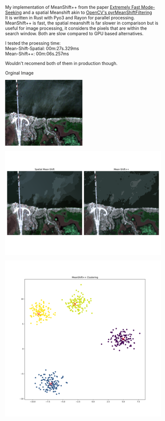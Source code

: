My implementation of MeanShift++ from the paper [Extremely Fast Mode-Seeking](https://arxiv.org/abs/2104.00303) and a spatial Meanshift akin to [OpenCV's pyrMeanShiftFiltering](https://docs.opencv.org/4.x/d4/d86/group__imgproc__filter.html#ga9fabdce9543bd602445f5db3827e4cc0)  
It is written in Rust with Pyo3 and Rayon for parallel processing. MeanShift++ is fast, the spatial meanshift is far slower in comparison but is useful for image processing, it considers the pixels that are within the search window.
Both are slow compared to GPU based alternatives.


I tested the proessing time:  
Mean-Shift-Spatial: 00m:27s.329ms  
Mean-Shift++: 00m:06s.257ms  


Wouldn't recomend both of them in production though.

Orginal Image  


![Spatial Mean Shift](https://github.com/raphi-web/mean-shift-plus-plus/blob/master/input_files/test-image.jpg?raw=true)

![Spatial Mean Shift](https://github.com/raphi-web/mean-shift-plus-plus/blob/master/output_files/result-1.png?raw=true)

![Mean Shift++](https://github.com/raphi-web/mean-shift-plus-plus/blob/master/output_files/result-2.png?raw=true)
